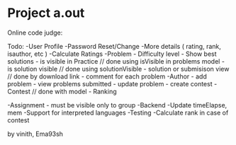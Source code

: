 Project a.out
=============
Online code judge:

Todo:
-User Profile 
	-Password Reset/Change
	-More details ( rating, rank, isauthor, etc )
	-Calculate Ratings
-Problem
	- Difficulty level
	- Show best solutions
	- is visible in Practice // done using isVisible in problems model
	- is solution visible // done using solutionVisible 
	- solution or submisison view // done by download link
	- comment for each problem
-Author
	- add problem
	- view problems submitted
	- update problem
	- create contest
-Contest // done with model
	- Ranking
	
-Assignment
	- must be visible only to group
-Backend
	-Update timeElapse, mem
	-Support for interpreted languages
	-Testing
	-Calculate rank in case of contest

by vinith, Ema93sh
